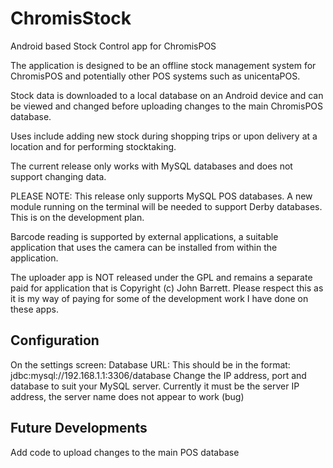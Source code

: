 # ChromisStock
Android based Stock Control app for ChromisPOS

The application is designed to be an offline stock management system for ChromisPOS and potentially other POS systems
such as unicentaPOS.

Stock data is downloaded to a local database on an Android device and can be viewed and changed before uploading changes
to the main ChromisPOS database.

Uses include adding new stock during shopping trips or upon delivery at a location and for performing stocktaking.

The current release only works with MySQL databases and does not support changing data. 

PLEASE NOTE: This release only supports MySQL POS databases. A new module running on the terminal will be needed to support Derby databases. This is on the development plan.

Barcode reading is supported by external applications, a suitable application that uses the camera can be installed
from within the application.

The uploader app is NOT released under the GPL and remains a separate paid for application that is Copyright (c) John Barrett. Please respect this as it is my way of paying for some of the development work I have done on these apps.

Configuration
-------------
On the settings screen:
Database URL: This should be in the format: jdbc:mysql://192.168.1.1:3306/database
              Change the IP address, port and database to suit your MySQL server.
Currently it must be the server IP address, the server name does not appear to work (bug) 

Future Developments
-------------------
Add code to upload changes to the main POS database
